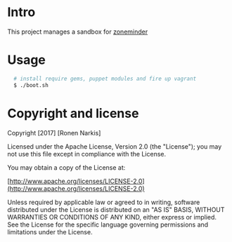 # Intro 
This project manages a sandbox for [zoneminder](https://zoneminder.com/)

# Usage
```bash
  # install require gems, puppet modules and fire up vagrant
  $ ./boot.sh
```

# Copyright and license

Copyright [2017] [Ronen Narkis]

Licensed under the Apache License, Version 2.0 (the "License");
you may not use this file except in compliance with the License.

You may obtain a copy of the License at:

  [http://www.apache.org/licenses/LICENSE-2.0](http://www.apache.org/licenses/LICENSE-2.0)

Unless required by applicable law or agreed to in writing, software
distributed under the License is distributed on an "AS IS" BASIS,
WITHOUT WARRANTIES OR CONDITIONS OF ANY KIND, either express or implied.
See the License for the specific language governing permissions and
limitations under the License.
